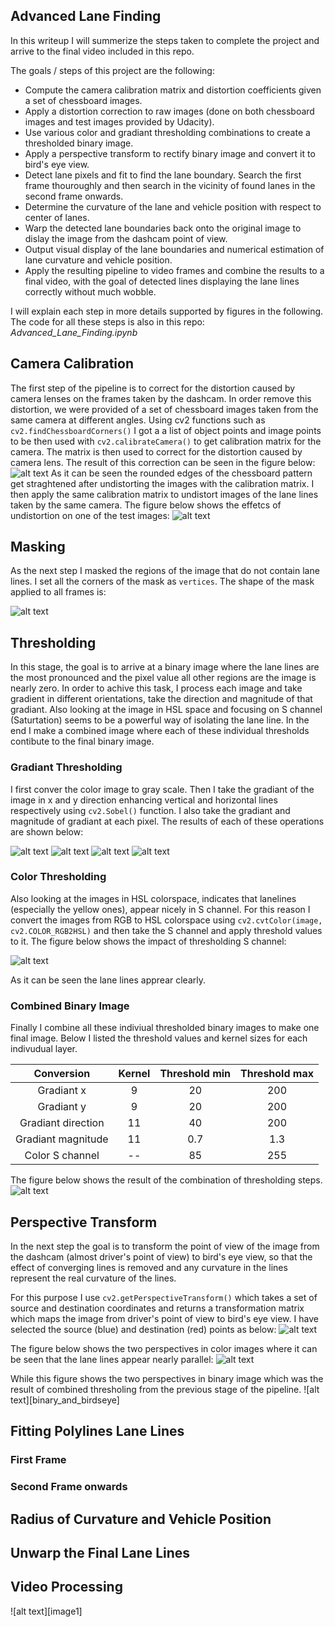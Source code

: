 ## Advanced Lane Finding 

In this writeup I will summerize the steps taken to complete the project and arrive to the final video included in this repo.


The goals / steps of this project are the following:

* Compute the camera calibration matrix and distortion coefficients given a set of chessboard images.
* Apply a distortion correction to raw images (done on both chessboard images and test images provided by Udacity).
* Use various color and gradiant thresholding combinations to create a thresholded binary image.
* Apply a perspective transform to rectify binary image and convert it to bird's eye view.
* Detect lane pixels and fit to find the lane boundary. Search the first frame thouroughly and then search in the vicinity of found lanes in the second frame onwards.
* Determine the curvature of the lane and vehicle position with respect to center of lanes.
* Warp the detected lane boundaries back onto the original image to dislay the image from the dashcam point of view.
* Output visual display of the lane boundaries and numerical estimation of lane curvature and vehicle position.
* Apply the resulting pipeline to video frames and combine the results to a final video, with the goal of detected lines displaying the lane lines correctly without much wobble.

I will explain each step in more details supported by figures in the following. The code for all these steps is also in this repo: *Advanced_Lane_Finding.ipynb*

[//]: # (Image References)

[binary_bird_drive]: ./writeup_images/binary_driver_and_birds.png 
[first_frame_fit]: ./writeup_images/binary_first_frame_fit.png 
[second_frame_fit]: ./writeup_images/binary_second_frame_fit.png 
[CB_after_perspective]: ./writeup_images/chess_board_after_pt.png 
[CB_before_after_calib]: ./writeup_images/chessboard_before_after_calib.png 
[CB_before_perspective]: ./writeup_images/chess_board_before_pt.png 

[color_thresh]: ./writeup_images/Color_threshold.png 
[driver_and_birdseye]: ./writeup_images/driver_and_birdseye_view.png 
[finding_corners]: ./writeup_images/finding_corners.png 
[combined_threshold]: ./writeup_images/image_and_combined_threshold.png 
[image_green_lanes]: ./writeup_images/image_and_green_lanes.png 
[mask]: ./writeup_images/mask_file.png 


[persp_t_coordinates]: ./writeup_images/persp_transform_coords_for_vidframes.png 
[sobel_dir_thresh]: ./writeup_images/Sobel_direction.png 
[sobel_x_thresh]: ./writeup_images/Sobel_direction_x.png 
[sobel_y_thresh]: ./writeup_images/Sobel_direction_y.png 
[Sobel_mag_thresh]: ./writeup_images/Sobel_magnitude.png 
[test_camera_calib]: ./writeup_images/testimage_before_after_calib.png 


[video1]: ./finding_advanced_lanes.mp4 "Video"



## Camera Calibration
The first step of the pipeline is to correct for the distortion caused by camera lenses on the frames taken by the dashcam.
In order remove this distortion, we were provided of a set of chessboard images taken from the same camera at different angles. 
Using cv2 functions such as ```cv2.findChessboardCorners()``` I got a a list of object points and image points to be then used with ```cv2.calibrateCamera()``` to get calibration matrix for the camera. The matrix is then used to correct for the distortion caused by camera lens.
The result of this correction can be seen in the figure below:
![alt text][CB_before_after_calib]
As it can be seen the rounded edges of the chessboard pattern get straghtened after undistorting the images with the calibration matrix.
I then apply the same calibration matrix to undistort images of the lane lines taken by the same camera. The figure below shows the effetcs of undistortion on one of the test images:
![alt text][test_camera_calib]


## Masking
As the next step I masked the regions of the image that do not contain lane lines. I set all the corners of the mask as ```vertices```. The shape of the mask applied to all frames is:

![alt text][mask]

## Thresholding
In this stage, the goal is to arrive at a binary image where the lane lines are the most pronounced and the pixel value all other regions are the image is nearly zero. In order to achive this task, I process each image and take gradient in different orientations, take the direction and magnitude of that gradiant. Also looking at the image in HSL space and focusing on S channel (Saturtation) seems to be a powerful way of isolating the lane line. In the end I make a combined image where each of these individual thresholds contibute to the final binary image.
### Gradiant Thresholding
I first conver the color image to gray scale. Then I take the gradiant of the image in x and y direction enhancing vertical and horizontal lines respectively using ```cv2.Sobel()``` function. I also take the gradiant and magnitude of gradiant at each pixel.
The results of each of these operations are shown below:

![alt text][sobel_x_thresh]
![alt text][sobel_y_thresh]
![alt text][sobel_mag_thresh]
![alt text][sobel_dir_thresh]


### Color Thresholding
Also looking at the images in HSL colorspace, indicates that lanelines (especially the yellow ones), appear nicely in S channel. For this reason I convert the images from RGB to HSL colorspace using ```cv2.cvtColor(image, cv2.COLOR_RGB2HSL)```
and then take the S channel and apply threshold values to it.
The figure below shows the impact of thresholding S channel:

![alt text][color_thresh]

As it can be seen the lane lines apprear clearly.
### Combined Binary Image
Finally I combine all these indiviual thresholded binary images to make one final image. Below I listed the threshold values and kernel sizes for each indivudual layer.

| Conversion        | Kernel   | Threshold min  | Threshold max   | 
|:-------------:|:-------------:|:-------------:|:-------------:| 
| Gradiant x      | 9       | 20 | 200 |
| Gradiant y      | 9       | 20 | 200 |
| Gradiant direction     | 11     | 40 | 200 |
| Gradiant magnitude      | 11    | 0.7 | 1.3 |
| Color S channel      | --        | 85 | 255 |

The figure below shows the result of the combination of thresholding steps. 
![alt text][combined_threshold]


## Perspective Transform
In the next step the goal is to transform the point of view of the image from the dashcam (almost driver's point of view) to bird's eye view, so that the effect of converging lines is removed and any curvature in the lines represent the real curvature of the lines.

For this purpose I use ```cv2.getPerspectiveTransform()``` which takes a set of source and destination coordinates and returns a transformation matrix which maps the image from driver's point of view to bird's eye view.
I have selected the source (blue) and destination (red) points as below:
![alt text][persp_t_coordinates]

The figure below shows the two perspectives in color images where it can be seen that the lane lines appear nearly parallel:
![alt text][driver_and_birdseye]

While this figure shows the two perspectives in binary image which was the result of combined thresholing from the previous stage of the pipeline. 
![alt text][binary_and_birdseye]
## Fitting Polylines Lane Lines

### First Frame

### Second Frame onwards


## Radius of Curvature and Vehicle Position

## Unwarp the Final Lane Lines

## Video Processing




![alt text][image1]





